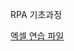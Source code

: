 RPA 기초과정


[엑셀 연습 파일](https://docs.google.com/spreadsheets/d/1RXYk-lXQ29is0G4LpaTR4mX_psmzaUE8/edit?usp=sharing&ouid=101935819980107667887&rtpof=true&sd=true)
